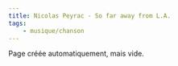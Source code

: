 ```yaml
---
title: Nicolas Peyrac - So far away from L.A.
tags:
    - musique/chanson
---
```


Page créée automatiquement, mais vide.
